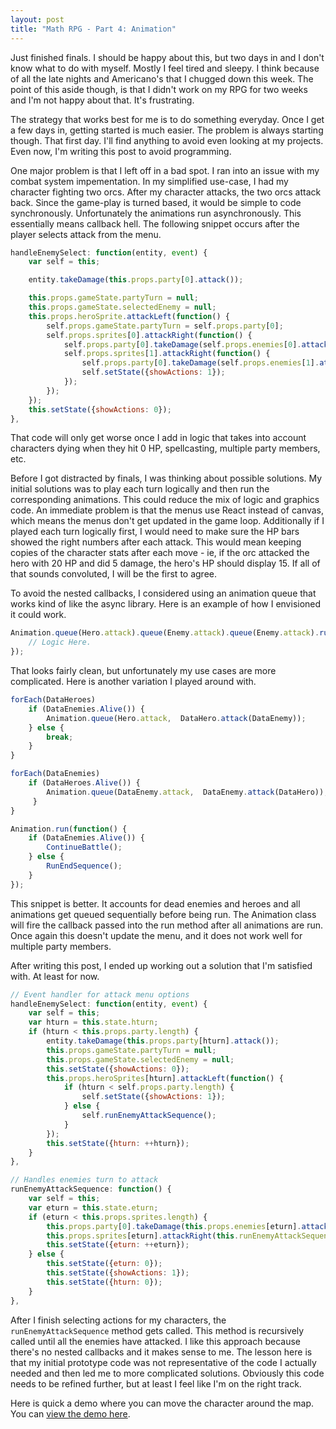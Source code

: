 ```yaml
---
layout: post
title: "Math RPG - Part 4: Animation"
---
```


Just finished finals. I should be happy about this, but two days in and I don't know what to do with myself. Mostly I feel tired and sleepy. I think because of all the late nights and Americano's that I chugged down this week. The point of this aside though, is that I didn't work on my RPG for two weeks and I'm not happy about that. It's frustrating.

The strategy that works best for me is to do something everyday. Once I get a few days in, getting started is much easier. The problem is always starting though. That first day. I'll find anything to avoid even looking at my projects. Even now, I'm writing this post to avoid programming.

One major problem is that I left off in a bad spot. I ran into an issue with my combat system impementation. In my simplified use-case, I had my character fighting two orcs. After my character attacks, the two orcs attack back. Since the game-play is turned based, it would be simple to code synchronously. Unfortunately the animations run asynchronously. This essentially means callback hell. The following snippet occurs after the player selects attack from the menu.

```js
handleEnemySelect: function(entity, event) {
    var self = this;

    entity.takeDamage(this.props.party[0].attack());

    this.props.gameState.partyTurn = null;
    this.props.gameState.selectedEnemy = null;
    this.props.heroSprite.attackLeft(function() {
        self.props.gameState.partyTurn = self.props.party[0];
        self.props.sprites[0].attackRight(function() {
            self.props.party[0].takeDamage(self.props.enemies[0].attack());
            self.props.sprites[1].attackRight(function() {
                self.props.party[0].takeDamage(self.props.enemies[1].attack());
                self.setState({showActions: 1});
            });
        });
    });
    this.setState({showActions: 0});
},
```

That code will only get worse once I add in logic that takes into account characters dying when they hit 0 HP, spellcasting, multiple party members, etc.

Before I got distracted by finals, I was thinking about possible solutions. My initial solutions was to play each turn logically and then run the corresponding animations. This could reduce the mix of logic and graphics code. An immediate problem is that the menus use React instead of canvas, which means the menus don't get updated in the game loop. Additionally if I played each turn logically first, I would need to make sure the HP bars showed the right numbers after each attack. This would mean keeping copies of the character stats after each move - ie, if the orc attacked the hero with 20 HP and did 5 damage, the hero's HP should display 15. If all of that sounds convoluted, I will be the first to agree.

To avoid the nested callbacks, I considered using an animation queue that works kind of like the async library. Here is an example of how I envisioned it could work.

```js
Animation.queue(Hero.attack).queue(Enemy.attack).queue(Enemy.attack).run(function() {
    // Logic Here.
});
```

That looks fairly clean, but unfortunately my use cases are more complicated. Here is another variation I played around with.

```js
forEach(DataHeroes)
    if (DataEnemies.Alive()) {
        Animation.queue(Hero.attack,  DataHero.attack(DataEnemy));
    } else {
        break;
    }
}

forEach(DataEnemies)
    if (DataHeroes.Alive()) {
        Animation.queue(DataEnemy.attack,  DataEnemy.attack(DataHero));
     }
}

Animation.run(function() {
    if (DataEnemies.Alive()) {
        ContinueBattle();
    } else {
        RunEndSequence();
    }
});
```

This snippet is better. It accounts for dead enemies and heroes and all animations get queued sequentially before being run. The Animation class will fire the callback passed into the run method after all animations are run. Once again this doesn't update the menu, and it does not work well for multiple party members.

After writing this post, I ended up working out a solution that I'm satisfied with. At least for now.

```js
// Event handler for attack menu options
handleEnemySelect: function(entity, event) {
    var self = this;
    var hturn = this.state.hturn;
    if (hturn < this.props.party.length) {
        entity.takeDamage(this.props.party[hturn].attack());
        this.props.gameState.partyTurn = null;
        this.props.gameState.selectedEnemy = null;
        this.setState({showActions: 0});
        this.props.heroSprites[hturn].attackLeft(function() {
            if (hturn < self.props.party.length) {
                self.setState({showActions: 1});
            } else {
                self.runEnemyAttackSequence();
            }
        });
        this.setState({hturn: ++hturn});
    }
},

// Handles enemies turn to attack
runEnemyAttackSequence: function() {
    var self = this;
    var eturn = this.state.eturn;
    if (eturn < this.props.sprites.length) {
        this.props.party[0].takeDamage(this.props.enemies[eturn].attack());
        this.props.sprites[eturn].attackRight(this.runEnemyAttackSequence);
        this.setState({eturn: ++eturn});
    } else {
        this.setState({eturn: 0});
        this.setState({showActions: 1});
        this.setState({hturn: 0});
    }
},
```

After I finish selecting actions for my characters, the `runEnemyAttackSequence` method gets called. This method is recursively called until all the enemies have attacked. I like this approach because there's no nested callbacks and it makes sense to me. The lesson here is that my initial prototype code was not representative of the code I actually needed and then led me to more complicated solutions. Obviously this code needs to be refined further, but at least I feel like I'm on the right track.

Here is quick a demo where you can move the character around the map. You can [view the demo here](/projects/rpg/demo-1/).
